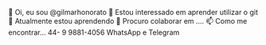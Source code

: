 👋 Oi, eu sou @gilmarhonorato
👀 Estou interessado em aprender utilizar o git
🌱 Atualmente estou aprendendo
💞️ Procuro colaborar em ....
📫 Como me encontrar... 44- 9 9881-4056 WhatsApp e Telegram


<!---
gilmarhonorato/gilmarhonorato is a ✨ special ✨ repository because its `README.md` (this file) appears on your GitHub profile.
You can click the Preview link to take a look at your changes.
--->
